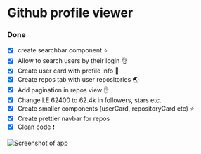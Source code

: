 # Github profile viewer

### Done

- [x] create searchbar component :star:
- [x] Allow to search users by their login :ok_hand:
- [x] Create user card with profile info :kiss:
- [x] Create repos tab with user repositories :earth_asia:
- [x] Add pagination in repos view :hand:
- [x] Change I.E 62400 to 62.4k in followers, stars etc.
- [x] Create smaller components (userCard, repositoryCard etc) :star:
- [x] Create prettier navbar for repos
- [x] Clean code :exclamation:

![Screenshot of app](https://cdn.discordapp.com/attachments/742693540856856618/744960598151921714/unknown.png)
